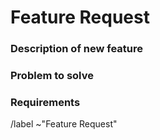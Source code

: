 # Feature Request

<!-- You can leave anything between these brackets in your request, they won't show up when you post it! -->
<!-- If your feature request doesn't really match with one of the questions below, just delete the entire section:

### Heading 

(Description of section)

-->



### Description of new feature

<!-- Write here a short description of the new feature -->

### Problem to solve

<!-- If your feature solves a problem, describe the problem here. If not, just delete this section. -->

### Requirements

<!-- Does your feature require anything to make work, such as another feature/issue request? -->
<!-- Also write here if your feature is platform-dependent. -->


/label ~"Feature Request"
